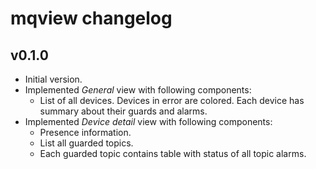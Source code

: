 # mqview changelog

## v0.1.0

 - Initial version.
 - Implemented _General_ view with following components:
   - List of all devices. Devices in error are colored. Each device has summary about their guards and alarms.
 - Implemented _Device detail_ view with following components:
   - Presence information.
   - List all guarded topics.
   - Each guarded topic contains table with status of all topic alarms.
